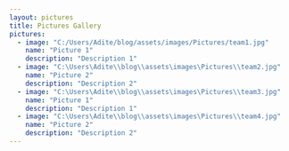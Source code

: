 ```yaml
---
layout: pictures
title: Pictures Gallery
pictures:
  - image: "C:/Users/Adite/blog/assets/images/Pictures/team1.jpg"
    name: "Picture 1"
    description: "Description 1"
  - image: "C:\Users\Adite\\blog\\assets\images\Pictures\\team2.jpg"
    name: "Picture 2"
    description: "Description 2"
  - image: "C:\Users\Adite\\blog\\assets\images\Pictures\\team3.jpg"
    name: "Picture 1"
    description: "Description 1"
  - image: "C:\Users\Adite\\blog\\assets\images\Pictures\\team4.jpg"
    name: "Picture 2"
    description: "Description 2"
---
```

